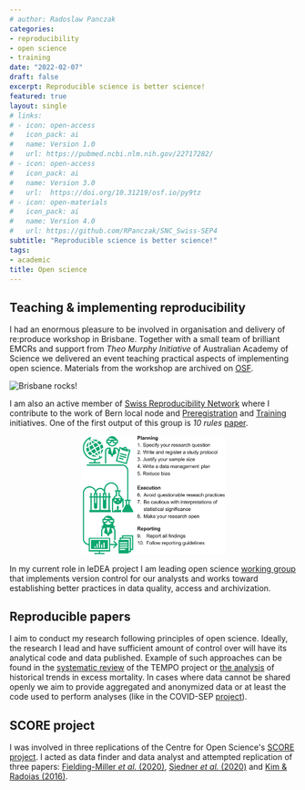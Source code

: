 ```yaml
---
# author: Radoslaw Panczak
categories:
- reproducibility 
- open science
- training
date: "2022-02-07"
draft: false
excerpt: Reproducible science is better science!
featured: true
layout: single
# links:
# - icon: open-access
#   icon_pack: ai
#   name: Version 1.0
#   url: https://pubmed.ncbi.nlm.nih.gov/22717282/
# - icon: open-access
#   icon_pack: ai
#   name: Version 3.0
#   url:  https://doi.org/10.31219/osf.io/py9tz 
# - icon: open-materials
#   icon_pack: ai
#   name: Version 4.0
#   url: https://github.com/RPanczak/SNC_Swiss-SEP4
subtitle: "Reproducible science is better science!"
tags:
- academic
title: Open science 
---
```


## Teaching & implementing reproducibility

I had an enormous pleasure to be involved in organisation and delivery of re:produce workshop in Brisbane. Together with a small team of brilliant EMCRs and support from *Theo Murphy Initiative* of Australian Academy of Science we delivered an event teaching practical aspects of implementing open science. Materials from the workshop are archived on [OSF](https://osf.io/mw6d3/).  

![Brisbane rocks!](brisbane.png)

I am also an active member of [Swiss Reproducibility Network](https://www.swissrn.org/) where I contribute to the work of Bern local node and [Preregistration](https://github.com/SwissRN/SNF_prereg) and [Training](https://doi.org/10.31219/osf.io/am5ck) initiatives. One of the first output of this group is *10 rules* [paper](https://doi.org/10.1371/journal.pcbi.1010139).    

<p style="text-align:center;"><img src="ten.PNG" alt="Ten rules" width="50%"/></p>

In my current role in IeDEA project I am leading open science [working group](https://github.com/IeDEA-SA/IeDEA_WG-open-science) that implements version control for our analysts and works toward establishing better practices in data quality, access and archivization.  

## Reproducible papers

I aim to conduct my research following principles of open science. Ideally, the research I lead and have sufficient amount of control over will have its analytical code and data published. Example of such approaches can be found in the [systematic review](https://github.com/RPanczak/TEMPO_syst-rev) of the TEMPO project or [the analysis](https://github.com/RPanczak/ISPM_excess-mortality) of historical trends in excess mortality. In cases where data cannot be shared openly we aim to provide aggregated and anonymized data or at least the code used to perform analyses (like in the COVID-SEP [project](https://github.com/jriou/covid-sep-ch)).   

## SCORE project

I was involved in three replications of the Centre for Open Science's  [SCORE project](https://www.cos.io/score). I acted as data finder and data analyst and attempted replication of three papers: [Fielding-Miller *et al.* (2020)](https://github.com/RPanczak/SCORE_Fielding-Miller_covid_R3pV), [Siedner *et al.* (2020)](https://github.com/RPanczak/SCORE_Siedner_covid_P3NJ) and [Kim & Radoias (2016)](https://github.com/RPanczak/SCORE_Kim_SocSciMed_2016_AqDO).   